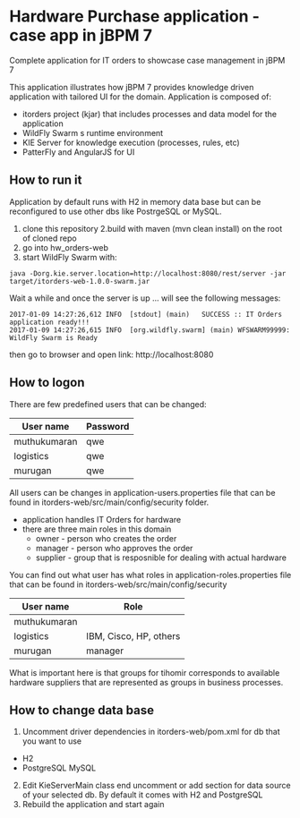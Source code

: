 # Hardware Purchase application - case app in jBPM 7
Complete application for IT orders to showcase case management in jBPM 7

This application illustrates how jBPM 7 provides knowledge driven application with tailored UI for the domain. Application is composed of:

- itorders project (kjar) that includes processes and data model for the application
- WildFly Swarm s runtime environment
- KIE Server for knowledge execution (processes, rules, etc)
- PatterFly and AngularJS for UI


How to run it
--------------------

Application by default runs with H2 in memory data base but can be reconfigured to use other dbs like PostrgeSQL or MySQL.

1. clone this repository
2.build with maven (mvn clean install) on the root of cloned repo
3. go into hw_orders-web
4. start WildFly Swarm with:

```
java -Dorg.kie.server.location=http://localhost:8080/rest/server -jar target/itorders-web-1.0.0-swarm.jar
```

Wait a while and once the server is up ... will see the following messages:
```
2017-01-09 14:27:26,612 INFO  [stdout] (main) 	SUCCESS :: IT Orders application ready!!!
2017-01-09 14:27:26,615 INFO  [org.wildfly.swarm] (main) WFSWARM99999: WildFly Swarm is Ready
```
then go to browser and open link: http://localhost:8080

How to logon
----------------
There are few predefined users that can be changed:

User name | Password
------------ | -------------
muthukumaran | qwe
logistics | qwe
murugan | qwe

All users can be changes in application-users.properties file that can be found in itorders-web/src/main/config/security folder.

- application handles IT Orders for hardware
- there are three main roles in this domain
  - owner - person who creates the order
  - manager - person who approves the order
  - supplier - group that is resposnible for dealing with actual hardware
  
You can find out what user has what roles in application-roles.properties file that can be found in itorders-web/src/main/config/security 

User name | Role
------------ | -------------
muthukumaran | 
logistics | IBM, Cisco, HP, others
murugan | manager

What is important here is that groups for tihomir corresponds to available hardware suppliers that are represented as groups in business processes.


How to change data base
-----------------------

1. Uncomment driver dependencies in itorders-web/pom.xml for db that you want to use
  - H2
  - PostgreSQL
  MySQL
2. Edit KieServerMain class end uncomment or add section for data source of your selected db. By default it comes with H2 and PostgreSQL
3. Rebuild the application and start again

